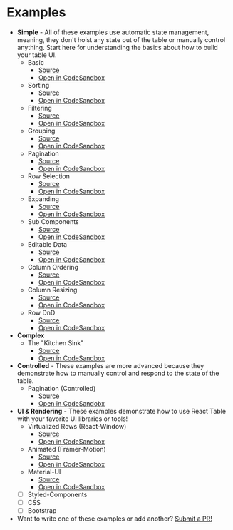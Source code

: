 # Examples

- **Simple** - All of these examples use automatic state management, meaning, they don't hoist any state out of the table or manually control anything. Start here for understanding the basics about how to build your table UI.
  - Basic
    - [Source](https://github.com/tannerlinsley/react-table/tree/master/examples/basic)
    - [Open in CodeSandbox](https://codesandbox.io/s/github/tannerlinsley/react-table/tree/master/examples/basic)
  - Sorting
    - [Source](https://github.com/tannerlinsley/react-table/tree/master/examples/sorting)
    - [Open in CodeSandbox](https://codesandbox.io/s/github/tannerlinsley/react-table/tree/master/examples/sorting)
  - Filtering
    - [Source](https://github.com/tannerlinsley/react-table/tree/master/examples/filtering)
    - [Open in CodeSandbox](https://codesandbox.io/s/github/tannerlinsley/react-table/tree/master/examples/filtering)
  - Grouping
    - [Source](https://github.com/tannerlinsley/react-table/tree/master/examples/grouping)
    - [Open in CodeSandbox](https://codesandbox.io/s/github/tannerlinsley/react-table/tree/master/examples/grouping)
  - Pagination
    - [Source](https://github.com/tannerlinsley/react-table/tree/master/examples/pagination)
    - [Open in CodeSandbox](https://codesandbox.io/s/github/tannerlinsley/react-table/tree/master/examples/pagination)
  - Row Selection
    - [Source](https://github.com/tannerlinsley/react-table/tree/master/examples/row-selection)
    - [Open in CodeSandbox](https://codesandbox.io/s/github/tannerlinsley/react-table/tree/master/examples/row-selection)
  - Expanding
    - [Source](https://github.com/tannerlinsley/react-table/tree/master/examples/expanding)
    - [Open in CodeSandbox](https://codesandbox.io/s/github/tannerlinsley/react-table/tree/master/examples/expanding)
  - Sub Components
    - [Source](https://github.com/tannerlinsley/react-table/tree/master/examples/sub-components)
    - [Open in CodeSandbox](https://codesandbox.io/s/github/tannerlinsley/react-table/tree/master/examples/sub-components)
  - Editable Data
    - [Source](https://github.com/tannerlinsley/react-table/tree/master/examples/editable-data)
    - [Open in CodeSandbox](https://codesandbox.io/s/github/tannerlinsley/react-table/tree/master/examples/editable-data)
  - Column Ordering
    - [Source](https://github.com/tannerlinsley/react-table/tree/master/examples/column-ordering)
    - [Open in CodeSandbox](https://codesandbox.io/s/github/tannerlinsley/react-table/tree/master/examples/column-ordering)
  - Column Resizing
    - [Source](https://github.com/tannerlinsley/react-table/tree/master/examples/column-resizing)
    - [Open in CodeSandbox](https://codesandbox.io/s/github/tannerlinsley/react-table/tree/master/examples/column-resizing)
  - Row DnD
    - [Source](https://github.com/tannerlinsley/react-table/tree/master/examples/row-dnd)
    - [Open in CodeSandbox](https://codesandbox.io/s/github/tannerlinsley/react-table/tree/master/examples/row-dnd)
- **Complex**
  - The "Kitchen Sink"
    - [Source](https://github.com/tannerlinsley/react-table/tree/master/examples/kitchen-sink)
    - [Open in CodeSandbox](https://codesandbox.io/s/github/tannerlinsley/react-table/tree/master/examples/kitchen-sink)
- **Controlled** - These examples are more advanced because they demonstrate how to manually control and respond to the state of the table.
  - Pagination (Controlled)
    - [Source](https://github.com/tannerlinsley/react-table/tree/master/examples/pagination-controlled)
    - [Open in CodeSandobx](https://codesandbox.io/s/github/tannerlinsley/react-table/tree/master/examples/pagination-controlled)
- **UI & Rendering** - These examples demonstrate how to use React Table with your favorite UI libraries or tools!
  - Virtualized Rows (React-Window)
    - [Source](https://github.com/tannerlinsley/react-table/tree/master/examples/virtualized-rows)
    - [Open in CodeSandbox](https://codesandbox.io/s/github/tannerlinsley/react-table/tree/master/examples/virtualized-rows)
  - Animated (Framer-Motion)
    - [Source](https://github.com/tannerlinsley/react-table/tree/master/examples/animated-framer-motion)
    - [Open in CodeSandbox](https://codesandbox.io/s/github/tannerlinsley/react-table/tree/master/examples/animated-framer-motion)
  - Material-UI
    - [Source](https://github.com/tannerlinsley/react-table/tree/master/examples/material-UI-components)
    - [Open in CodeSandbox](https://codesandbox.io/s/github/tannerlinsley/react-table/tree/master/examples/material-UI-components)
  - [ ] Styled-Components
  - [ ] CSS
  - [ ] Bootstrap
- Want to write one of these examples or add another? [Submit a PR!](https://github.com/tannerlinsley/react-table/compare)
